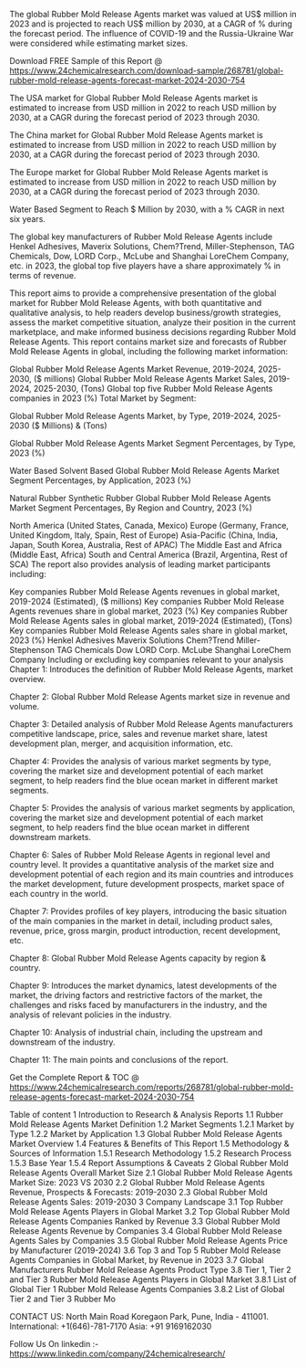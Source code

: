 The global Rubber Mold Release Agents market was valued at US$ million in 2023 and is projected to reach US$ million by 2030, at a CAGR of % during the forecast period. The influence of COVID-19 and the Russia-Ukraine War were considered while estimating market sizes.

Download FREE Sample of this Report @ https://www.24chemicalresearch.com/download-sample/268781/global-rubber-mold-release-agents-forecast-market-2024-2030-754

The USA market for Global Rubber Mold Release Agents market is estimated to increase from USD million in 2022 to reach USD million by 2030, at a CAGR during the forecast period of 2023 through 2030.

The China market for Global Rubber Mold Release Agents market is estimated to increase from USD million in 2022 to reach USD million by 2030, at a CAGR during the forecast period of 2023 through 2030.

The Europe market for Global Rubber Mold Release Agents market is estimated to increase from USD million in 2022 to reach USD million by 2030, at a CAGR during the forecast period of 2023 through 2030.

Water Based Segment to Reach $ Million by 2030, with a % CAGR in next six years.

The global key manufacturers of Rubber Mold Release Agents include Henkel Adhesives, Maverix Solutions, Chem?Trend, Miller-Stephenson, TAG Chemicals, Dow, LORD Corp., McLube and Shanghai LoreChem Company, etc. in 2023, the global top five players have a share approximately % in terms of revenue.

This report aims to provide a comprehensive presentation of the global market for Rubber Mold Release Agents, with both quantitative and qualitative analysis, to help readers develop business/growth strategies, assess the market competitive situation, analyze their position in the current marketplace, and make informed business decisions regarding Rubber Mold Release Agents. This report contains market size and forecasts of Rubber Mold Release Agents in global, including the following market information:

Global Rubber Mold Release Agents Market Revenue, 2019-2024, 2025-2030, ($ millions)
Global Rubber Mold Release Agents Market Sales, 2019-2024, 2025-2030, (Tons)
Global top five Rubber Mold Release Agents companies in 2023 (%)
Total Market by Segment:

Global Rubber Mold Release Agents Market, by Type, 2019-2024, 2025-2030 ($ Millions) & (Tons)

Global Rubber Mold Release Agents Market Segment Percentages, by Type, 2023 (%)

Water Based
Solvent Based
Global Rubber Mold Release Agents Market Segment Percentages, by Application, 2023 (%)

Natural Rubber
Synthetic Rubber
Global Rubber Mold Release Agents Market Segment Percentages, By Region and Country, 2023 (%)

North America (United States, Canada, Mexico)
Europe (Germany, France, United Kingdom, Italy, Spain, Rest of Europe)
Asia-Pacific (China, India, Japan, South Korea, Australia, Rest of APAC)
The Middle East and Africa (Middle East, Africa)
South and Central America (Brazil, Argentina, Rest of SCA)
The report also provides analysis of leading market participants including:

Key companies Rubber Mold Release Agents revenues in global market, 2019-2024 (Estimated), ($ millions)
Key companies Rubber Mold Release Agents revenues share in global market, 2023 (%)
Key companies Rubber Mold Release Agents sales in global market, 2019-2024 (Estimated), (Tons)
Key companies Rubber Mold Release Agents sales share in global market, 2023 (%)
Henkel Adhesives
Maverix Solutions
Chem?Trend
Miller-Stephenson
TAG Chemicals
Dow
LORD Corp.
McLube
Shanghai LoreChem Company
Including or excluding key companies relevant to your analysis
Chapter 1: Introduces the definition of Rubber Mold Release Agents, market overview.

Chapter 2: Global Rubber Mold Release Agents market size in revenue and volume.

Chapter 3: Detailed analysis of Rubber Mold Release Agents manufacturers competitive landscape, price, sales and revenue market share, latest development plan, merger, and acquisition information, etc.

Chapter 4: Provides the analysis of various market segments by type, covering the market size and development potential of each market segment, to help readers find the blue ocean market in different market segments.

Chapter 5: Provides the analysis of various market segments by application, covering the market size and development potential of each market segment, to help readers find the blue ocean market in different downstream markets.

Chapter 6: Sales of Rubber Mold Release Agents in regional level and country level. It provides a quantitative analysis of the market size and development potential of each region and its main countries and introduces the market development, future development prospects, market space of each country in the world.

Chapter 7: Provides profiles of key players, introducing the basic situation of the main companies in the market in detail, including product sales, revenue, price, gross margin, product introduction, recent development, etc.

Chapter 8: Global Rubber Mold Release Agents capacity by region & country.

Chapter 9: Introduces the market dynamics, latest developments of the market, the driving factors and restrictive factors of the market, the challenges and risks faced by manufacturers in the industry, and the analysis of relevant policies in the industry.

Chapter 10: Analysis of industrial chain, including the upstream and downstream of the industry.

Chapter 11: The main points and conclusions of the report.

Get the Complete Report & TOC @ https://www.24chemicalresearch.com/reports/268781/global-rubber-mold-release-agents-forecast-market-2024-2030-754

Table of content
1 Introduction to Research & Analysis Reports
1.1 Rubber Mold Release Agents Market Definition
1.2 Market Segments
1.2.1 Market by Type
1.2.2 Market by Application
1.3 Global Rubber Mold Release Agents Market Overview
1.4 Features & Benefits of This Report
1.5 Methodology & Sources of Information
1.5.1 Research Methodology
1.5.2 Research Process
1.5.3 Base Year
1.5.4 Report Assumptions & Caveats
2 Global Rubber Mold Release Agents Overall Market Size
2.1 Global Rubber Mold Release Agents Market Size: 2023 VS 2030
2.2 Global Rubber Mold Release Agents Revenue, Prospects & Forecasts: 2019-2030
2.3 Global Rubber Mold Release Agents Sales: 2019-2030
3 Company Landscape
3.1 Top Rubber Mold Release Agents Players in Global Market
3.2 Top Global Rubber Mold Release Agents Companies Ranked by Revenue
3.3 Global Rubber Mold Release Agents Revenue by Companies
3.4 Global Rubber Mold Release Agents Sales by Companies
3.5 Global Rubber Mold Release Agents Price by Manufacturer (2019-2024)
3.6 Top 3 and Top 5 Rubber Mold Release Agents Companies in Global Market, by Revenue in 2023
3.7 Global Manufacturers Rubber Mold Release Agents Product Type
3.8 Tier 1, Tier 2 and Tier 3 Rubber Mold Release Agents Players in Global Market
3.8.1 List of Global Tier 1 Rubber Mold Release Agents Companies
3.8.2 List of Global Tier 2 and Tier 3 Rubber Mo

CONTACT US:
North Main Road Koregaon Park, Pune, India - 411001.
International: +1(646)-781-7170
Asia: +91 9169162030

Follow Us On linkedin :- https://www.linkedin.com/company/24chemicalresearch/
